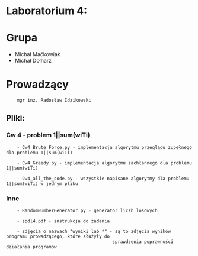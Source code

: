 # Laboratorium 4:
# Grupa 
* Michał Maćkowiak
* Michał Dołharz
# Prowadzący
        mgr inż. Radosław Idzikowski
## Pliki: 
### Cw 4 - problem 1||sum(wiTi)
        - Cw4_Brute_Force.py - implementacja algorytmu przeglądu zupełnego dla problemu 1||sum(wiTi)

        - Cw4_Greedy.py - implementacja algorytmu zachłannego dla problemu 1||sum(wiTi)

        - Cw4_all_the_code.py - wszystkie napisane algorytmy dla problemu 1||sum(wiTi) w jednym pliku

### Inne
        - RandomNumberGenerator.py - generator liczb losowych

        - spdl4.pdf - instrukcja do zadania

        - zdjęcia o nazwach "wyniki lab *" - są to zdjęcia wyników programu prowadzącego, które służyły do 
                                            sprawdzenia poprawności działania programów

